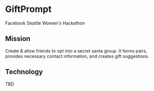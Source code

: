 # GiftPrompt
Facebook Seattle Women's Hackathon

## Mission
Create & allow friends to opt into a secret santa group. It forms pairs, provides necessary contact information, and creates gift suggestions.

## Technology
TBD
